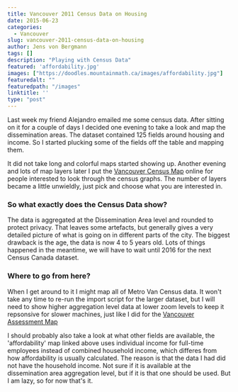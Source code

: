 ```yaml
---
title: Vancouver 2011 Census Data on Housing
date: 2015-06-23
categories:
  - Vancouver
slug: vancouver-2011-census-data-on-housing
author: Jens von Bergmann
tags: []
description: "Playing with Census Data"
featured: 'affordability.jpg'
images: ["https://doodles.mountainmath.ca/images/affordability.jpg"]
featuredalt: ""
featuredpath: "/images"
linktitle: ''
type: "post"
---
```


Last week my friend Alejandro emailed me some census data. After sitting on it for a couple of days I decided one evening
to take a look and map the dissemination areas. The dataset contained 125 fields around housing and income. So I started
plucking some of the fields off the table and mapping them.

It did not take long and colorful maps started showing up. Another evening and lots of map layers later I put the
[Vancouver Census Map](https://mountainmath.ca/census) online
for people interested to look through the census graphs. The number of layers became a little unwieldly, just pick and
choose what you are interested in.


### So what exactly does the Census Data show? 
<!-- more -->
The data is aggregated at the Dissemination Area level and rounded to protect privacy. That leaves some artefacts, but
generally gives a very detailed picture of what is going on in different parts of the city. The biggest drawback is the
age, the data is now 4 to 5 years old. Lots of things happened in the meantime, we will have to wait until 2016 for the
next Census Canada dataset.

### Where to go from here? 
When I get around to it I might map all of Metro Van Census data. It won't take any time to re-run the import script for
the larger dataset, but I will need to show higher aggregation level data at lower zoom levels to keep it repsonsive
for slower machines, just like I did for the [Vancouver Assessment Map](https://mountainmath.ca/map/assessment)

I should probably also take a look at what other fields are available, the 'affordability' map linked above uses
individual income for full-time employees instead of combined household income, which differes from how affordability
is usually calculated. The reason is that the data I had did not have the household income. Not sure if it is available
at the dissemination area aggregation level, but if it is that one should be used. But I am lazy, so for now that's it.
